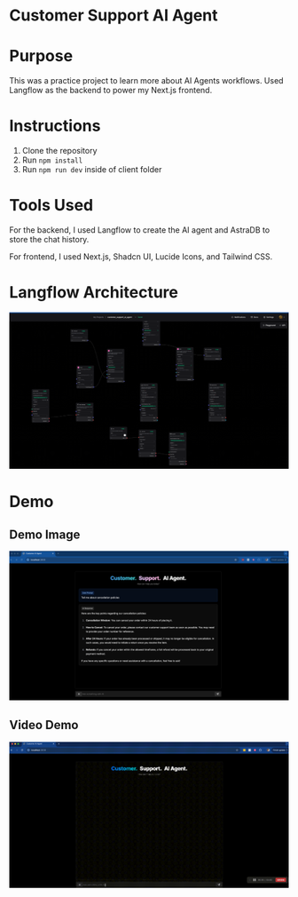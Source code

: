 # Customer Support AI Agent

# Purpose

This was a practice project to learn more about AI Agents workflows. Used Langflow as the backend to power my Next.js frontend.

# Instructions

1. Clone the repository
2. Run `npm install`
3. Run `npm run dev` inside of client folder

# Tools Used
For the backend, I used Langflow to create the AI agent and AstraDB to store the chat history.

For frontend, I used Next.js, Shadcn UI, Lucide Icons, and Tailwind CSS.

# Langflow Architecture
<img src="assets/langflow.png" alt="Langflow" width="800"/>

# Demo

## Demo Image
<img src="assets/customer_support_agent_response.png" alt="Demo Image" width="800"/>

## Video Demo
<img src="assets/video_demo.gif" alt="Demo Video" width="800"/>